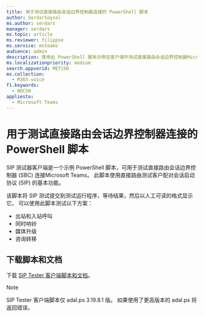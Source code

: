 ```yaml
---
title: 用于测试直接路由会话边界控制器连接的 PowerShell 脚本
author: SerdarSoysal
ms.author: serdars
manager: serdars
ms.topic: article
ms.reviewer: filippse
ms.service: msteams
audience: admin
description: 使用此 PowerShell 脚本示例在客户端中测试直接路由会话边界控制器Microsoft Teams。
ms.localizationpriority: medium
search.appverid: MET150
ms.collection:
  - M365-voice
f1.keywords:
  - NOCSH
appliesto:
  - Microsoft Teams
---
```


# <a name="powershell-script-to-test-direct-routing-session-border-controller-connections"></a>用于测试直接路由会话边界控制器连接的 PowerShell 脚本

SIP 测试器客户端是一个示例 PowerShell 脚本，可用于测试直接路由会话边界控制器 (SBC) 连接Microsoft Teams。 此脚本使用直接路由测试客户配对会话启动协议 (SIP) 的基本功能。

该脚本将 SIP 测试提交到测试运行程序，等待结果，然后以人工可读的格式显示它。 可以使用此脚本测试以下方案：

- 出站和入站呼叫
- 同时响铃
- 媒体升级
- 咨询转移

## <a name="download-the-script-and-documentation"></a>下载脚本和文档

下载 [SIP Tester 客户端脚本和文档](https://github.com/MicrosoftDocs/OfficeDocs-SkypeForBusiness/blob/live/Teams/downloads/sip-tester-client/siptesterclient.zip?raw=true)。

  > [!NOTE]
  > SIP Tester 客户端脚本仅 adal.ps 3.19.8.1 版。 如果使用了更高版本的 adal.ps 将返回错误。
  
  
